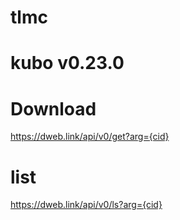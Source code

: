 # tlmc
# kubo v0.23.0
# Download 
https://dweb.link/api/v0/get?arg={cid}
# list
https://dweb.link/api/v0/ls?arg={cid}
